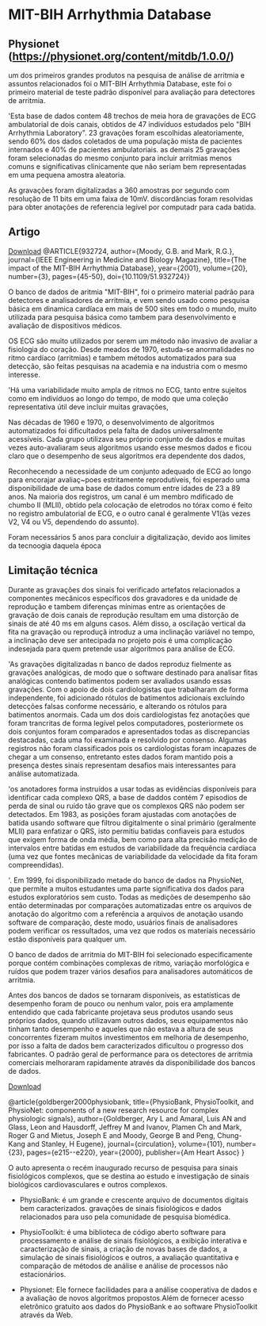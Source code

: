 # MIT-BIH Arrhythmia Database

## Physionet (https://physionet.org/content/mitdb/1.0.0/)
um dos primeiros grandes produtos na pesquisa de análise de arritmia e assuntos relacionados foi o MIT-BIH Arrhythmia Database, este foi o primeiro material de teste padrão disponível para avaliação para detectores de arritmia.

'Esta base de dados contem 48 trechos de meia hora de gravações de ECG ambulatorial de dois canais, obtidos de 47 indivíduos estudados pelo "BIH Arrhythmia Laboratory". 23 gravações foram escolhidas aleatoriamente, sendo 60% dos dados coletados de uma população mista de pacientes internados e 40% de pacientes ambulatoriais. as demais 25 gravações foram selecionadas do mesmo conjunto para incluir arritmias menos comuns e significativas clinicamente que não seriam bem representadas em uma pequena amostra aleatoria.

As gravações foram digitalizadas a 360 amostras por segundo com resolução de 11 bits em uma faixa de 10mV. discordâncias foram resolvidas para obter anotações de referencia legível por computadr para cada batida.


## Artigo
[Download](http://ecg.mit.edu/george/publications/mitdb-embs-2001.pdf)
@ARTICLE{932724,
  author={Moody, G.B. and Mark, R.G.},
  journal={IEEE Engineering in Medicine and Biology Magazine}, 
  title={The impact of the MIT-BIH Arrhythmia Database}, 
  year={2001},
  volume={20},
  number={3},
  pages={45-50},
  doi={10.1109/51.932724}}

O banco de dados de aritmia "MIT-BIH", foi o primeiro material padrão para detectores e analisadores de arritmia, e vem sendo usado como pesquisa básica em dinamica cardíaca em mais de 500 sites em todo o mundo, muito utilizada para pesquisa básica como tambem para desenvolvimento e avaliação de dispositivos médicos.


OS ECG são muito utilizados por serem um método não invasivo de avaliar a fisiologia do coração. Desde meados de 1970, estuda-se anormalidades no ritmo cardíaco (arritmias) e tambem métodos automatizados para sua detecção, são feitas pesquisas na academia e na industria com o mesmo interesse.

'Há uma variabilidade muito ampla de ritmos no ECG, tanto entre sujeitos como em indivíduos ao longo do tempo, de modo que uma coleção  representativa útil deve incluir muitas gravações,

Nas décadas de 1960 e 1970, o desenvolvimento de algoritmos automatizados foi dificultados pela falta de dados universalmente acessíveis. Cada grupo utilizava seu próprio conjunto de dados e muitas vezes auto-avaliaram seus algoritmos  usando esse mesmos dados e ficou claro que o desempenho de seus algoritmos era dependente dos dados,

Reconhecendo a necessidade de um conjunto adequado de ECG ao longo para encorajar avaliaç~poes estritamente reprodutíveis, foi esperado uma disponibilidade de uma base de dados comum entre idades de 23 a 89 anos. Na maioria dos registros, um canal é um membro mdificado de chumbo II (MLII), obtido pela colocação de eletrodos no tórax como é feito no registro ambulatorial de ECG, e o outro canal é geralmente V1(às vezes V2, V4 ou V5, dependendo do assunto).

Foram necessários 5 anos para concluir a digitalização, devido aos limites da tecnoogia daquela época


## Limitação técnica

Durante as gravações dos sinais foi verificado artefatos relacionados a componentes mecânicos específicos dos gravadores e da unidade de reprodução e tambem diferenças mínimas entre as orientações de gravação de dois canais de reprodução resultam em uma distorção de sinais de até 40 ms em alguns casos. Além disso, a oscilação vertical da fita na gravação ou reproduçã introduz a uma inclinação variável no tempo, a inclinação deve ser antecipada no projeto pois é uma complicação indesejada para quem pretende usar algoritmos para análise de ECG.

'As gravações digitalizadas n banco de dados reproduz fielmente as gravações analógicas, de modo que o software destinado para analisar fitas analógicas contendo batimentos podem ser avaliados usando essas gravações. Com o apoio de dois cardiologistas que trabalharam de forma independente, foi adicionado rótulos de batimentos adicionais excluindo detecções falsas conforme necessário, e alterando os rótulos para batimentos anormais. Cada um dos dois cardiologistas fez anotações que foram trancritas de forma legível pelos computadores, posteriormete os dois conjuntos foram comparados e apresentados todas as discrepancias destacadas, cada uma foi examinada e resolvido por consenso. Algumas registros  não foram classificados pois os cardiologistas foram incapazes de chegar a um consenso, entretanto estes dados foram mantido pois a presença destes sinais representam desafios mais interessantes para análise automatizada.

'os anotadores forma instruídos a usar todas as evidências disponíveis para identificar cada complexo QRS, a base de daddos contém 7 episodios de perda de sinal ou ruído tão grave que os complexos QRS não podem ser detectados. Em 1983, as posições foram ajustadas com anotações de batida usando software que filtrou digitalmente o sinal primário (geralmente MLII) para enfatizar o QRS, isto permitiu batidas confiaveis para estudos que exigem forma de onda média, bem como para alta precisão medição de intervalos entre batidas em estudos de variabilidade da frequência cardíaca (uma vez que fontes mecânicas de variabilidade da velocidade da fita foram compreendidas).

'. Em 1999, foi disponibilizado metade do banco de dados na PhysioNet, que permite a muitos estudantes uma parte significativa dos dados para estudos exploratórios sem custo. Todas as medições de desempenho são então determinadas por comparações automatizadas entre os arquivos de anotação do algoritmo com a referência a arquivos de anotação usando software de comparação, deste modo, usuários finais de analisadores podem verificar os ressultados, uma vez que rodos os materiais necessário estão disponíveis para qualquer um.

O banco de dados de arritmia do MIT-BIH foi selecionado especificamente porque contém combinações complexas de ritmo, variação morfológica e ruídos que podem trazer vários desafios para analisadores automáticos de arritmia.

Antes dos bancos de dados se tornaram disponíveis, as estatísticas de desempenho foram de pouco ou nenhum valor, pois era amplamente entendido que cada fabricante projetava seus produtos usando seus próprios dados, quando utilizavam outros dados, seus equipamentos não tinham tanto desempenho e aqueles que não estava a altura de seus concorrentes fizeram muitos investimentos em melhoria de desempenho, por isso a falta de dados bem caracterizados dificultou o progresso dos fabricantes. O padrão geral de performance para os detectores de arritmia comerciais melhoraram rapidamente através da disponibilidade dos bancos de dados.







[Download](https://www.ahajournals.org/doi/pdf/10.1161/01.CIR.101.23.e215?download=true)

@article{goldberger2000physiobank,
  title={PhysioBank, PhysioToolkit, and PhysioNet: components of a new research resource for complex physiologic signals},
  author={Goldberger, Ary L and Amaral, Luis AN and Glass, Leon and Hausdorff, Jeffrey M and Ivanov, Plamen Ch and Mark, Roger G and Mietus, Joseph E and Moody, George B and Peng, Chung-Kang and Stanley, H Eugene},
  journal={circulation},
  volume={101},
  number={23},
  pages={e215--e220},
  year={2000},
  publisher={Am Heart Assoc}
}

O auto apresenta o recém inaugurado recurso de pesquisa para sinais fisiológicos complexos, que se destina ao estudo e investigação de sinais biológicos cardiovasculares e outros complexos.

- PhysioBank: é um grande e crescente arquivo de documentos digitais bem caracterizados. gravações de sinais fisiológicos e dados relacionados para uso pela comunidade de pesquisa biomédica.

- PhysioToolkit: é uma biblioteca de código aberto software para processamento e análise de sinais fisiológicos, a exibição interativa e caracterização de sinais, a criação de novas bases de dados, a simulação de sinais fisiológicos e outros, a avaliação quantitativa e comparação de métodos de análise e análise de processos não estacionários.

- Physionet: Ele fornece facilidades para a análise cooperativa de dados e a avaliação de novos algoritmos propostos.Além de fornecer acesso eletrônico gratuito aos dados do PhysioBank e ao software PhysioToolkit através da Web.
